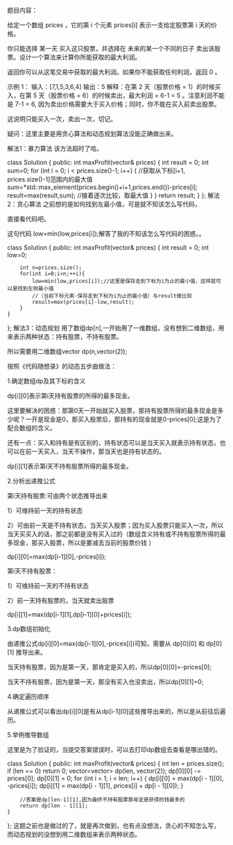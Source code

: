 题目内容： 

给定一个数组 prices ，它的第 i 个元素 prices[i] 表示一支给定股票第 i 天的价格。

你只能选择 某一天 买入这只股票，并选择在 未来的某一个不同的日子 卖出该股票。设计一个算法来计算你所能获取的最大利润。

返回你可以从这笔交易中获取的最大利润。如果你不能获取任何利润，返回 0 。

示例 1：
输入：[7,1,5,3,6,4]
输出：5
解释：在第 2 天（股票价格 = 1）的时候买入，在第 5 天（股票价格 = 6）的时候卖出，最大利润 = 6-1 = 5 。注意利润不能是 7-1 = 6, 因为卖出价格需要大于买入价格；同时，你不能在买入前卖出股票。

这说明只能买入一次，卖出一次，切记。

疑问：这里主要是用贪心算法和动态规划算法没能正确做出来。

解法1：暴力算法
该方法超时了哈。

class Solution {
public:
    int maxProfit(vector<int>& prices) {
        int result = 0;
        int sum=0;
        for (int i = 0; i < prices.size()-1; i++) {
                //获取从下标[i+1, prices.size()-1]范围内的最大值
                sum=*std::max_element(prices.begin()+i+1,prices.end())-prices[i];
                result=max(result,sum);        //接着逐次比较，取最大值
            }
        }
        return result;
    }
};
解法2：贪心算法
之前想的是如何找到左最小值，可是就不知该怎么写代码，

直接看代码吧。

这句代码 low=min(low,prices[i]);解答了我的不知该怎么写代码的困惑。。

class Solution {
public:
    int maxProfit(vector<int>& prices) {
        int result = 0;
        int low=0;
        
        int n=prices.size();
        for(int i=0;i<n;++i){
            low=min(low,prices[i]);//这里是保存走到下标为i为止的最小值，这样就可以是找到左侧最小值
            //（当前下标元素-保存走到下标为i为止的最小值）与result做比较
            result=max(prices[i]-low,result);
        }
    }
};
解法3：动态规划
用了数组dp[n],一开始用了一维数组，没有想到二维数组，用来表示两种状态：持有股票，不持有股票。

所以需要用二维数组vector<int> dp(n,vector<int>(2));

按照《代码随想录》的动态五步曲做法：

1.确定数组dp及其下标的含义

dp[i][0]表示第i天持有股票的所得的最多现金。

这里要解决的困惑：那第0天一开始就买入股票，那持有股票所得的最多现金是多少呢？一开是现金是0，那买入股票后，那持有的现金就是0-prices[0];这是为了配合数组的含义。

还有一点：买入和持有是有区别的，持有状态可以是当天买入就表示持有状态，也可以在前一天买入，当天不操作，那当天也是持有状态的。

dp[i][1]表示第i天不持有股票所得的最多现金。

2.分析出递推公式

第i天持有股票:可由两个状态推导出来

1）可维持前一天的持有状态

2）可由前一天是不持有状态，当天买入股票；因为买入股票只能买入一次，所以当天买买入的话，那之前都是没有买入过的（数组含义持有或不持有股票所得的最多现金，那买入股票，所以是要减去当前的股票价钱 ）

dp[i][0]=max(dp[i-1][0],-prices[i]);

第i天不持有股票：

1）可维持前一天的不持有状态

2）前一天持有股票的，当天就卖出股票

dp[i][1]=max(dp[i-1][1],dp[i-1][0]+prices[i]);

3.dp数组初始化

由递推公式dp[i][0]=max(dp[i-1][0],-prices[i])可知，需要从 dp[0][0] 和 dp[0][1] 推导出来。

当天持有股票，因为是第一天，那肯定是买入的，所以dp[0][0]=-prices[0];

当天不持有股票，因为是第一天，那没有买入也没卖出，所以dp[0][1]=0;

4.确定遍历顺序

从递推公式可以看出dp[i][0]是有从dp[i-1][0]这些推导出来的，所以是从前往后遍历。

5.举例推导数组

这里是为了验证的，当提交答案错误时，可以去打印dp数组去查看是哪出错的。

class Solution {
public:
    int maxProfit(vector<int>& prices) {
        int len = prices.size();
        if (len == 0) return 0;
        vector<vector<int>> dp(len, vector<int>(2));
        dp[0][0] -= prices[0];
        dp[0][1] = 0;
        for (int i = 1; i < len; i++) {
            dp[i][0] = max(dp[i - 1][0], -prices[i]);
            dp[i][1] = max(dp[i - 1][1], prices[i] + dp[i - 1][0]);
        }

        //答案是dp[len-1][1],因为最终不持有股票那肯定是获得的钱最多的
        return dp[len - 1][1];
    }
};
这题之前也是做过的了，就是再次做到，也有点没想法，贪心的不知怎么写，而动态规划的没想到用二维数组来表示两种状态。

​
